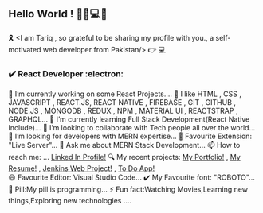 ## Hello World ! 👋😄💻👋

🎗️ <I am Tariq , so grateful to be sharing my profile with you., a self-motivated web developer from Pakistan/> 👉 💻
### ✔️ React Developer :electron:

🔭 I’m currently working on some React Projects....
💙 I like HTML , CSS , JAVASCRIPT , REACT.JS, REACT NATIVE , FIREBASE , GIT , GITHUB , NODE.JS , MONGODB , REDUX , NPM , MATERIAL UI , REACTSTRAP , GRAPHQL...
🌱 I’m currently learning Full Stack Development(React Native Include)...
👯 I’m looking to collaborate with Tech people all over the world...
🤔 I’m looking for developers with MERN expertise...
💌 Favourite Extension: "Live Server"...
💬 Ask me about MERN Stack Development...
📫 How to reach me: ... [Linked In Profile!](https://www.linkedin.com/in/mohammad-tariq-0a62a41b9)
🔍 My recent projects: [My Portfolio!](http://tariq-developer.surge.sh) , [My Resume!](http://tariq-resume.surge.sh) , [Jenkins Web Project!]( http://jenkinsbytariq.surge.sh) ,  [To Do App!](http://todoappbytariq.surge.sh)   
😄 Favourite Editor: Visual Studio Code...
✔️ My Favourite font: "ROBOTO"...
💊 Pill:My pill is programming...
⚡ Fun fact:Watching Movies,Learning new things,Exploring new technologies ....
